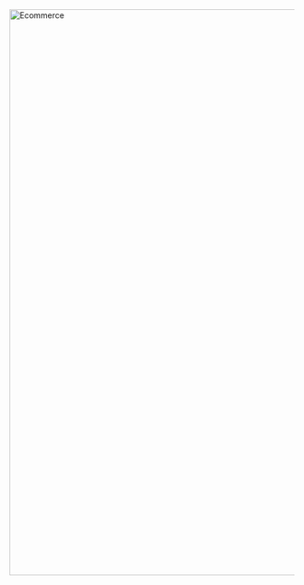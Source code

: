 <img src="https://github.com/DanielBayo/danielbayo.github.io/blob/main/Webpage%20screenshot.JPG" alt="Ecommerce" width="1000 height=1000"/>
